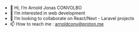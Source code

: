 - 👋 Hi, I’m Arnold Jonas CONVOLBO
- 👀 I’m interested in web development 
- 💞️ I’m looking to collaborate on React/Next - Laravel projects
- 📫 How to reach me : arnoldconv@proton.me

<!---
Zeh-Eox/Zeh-Eox is a ✨ special ✨ repository because its `README.md` (this file) appears on your GitHub profile.
You can click the Preview link to take a look at your changes.
--->

